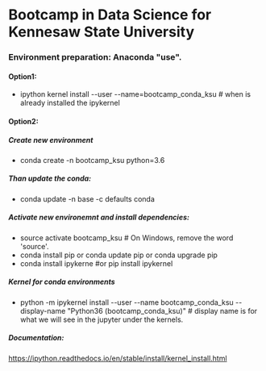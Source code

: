 # Bootcamp in Data Science for Kennesaw State University

### Environment preparation: Anaconda "use".
#### Option1: 

* ipython kernel install --user --name=bootcamp_conda_ksu # when is already installed the ipykernel

#### Option2:


##### Create new environment 
* conda create -n bootcamp_ksu python=3.6

##### Than update the conda:
* conda update -n base -c defaults conda

##### Activate new environemnt and install dependencies: 
* source activate bootcamp_ksu  # On Windows, remove the word 'source'.
* conda install pip or conda update pip or conda upgrade pip
* conda install ipykerne  #or pip install ipykernel

##### Kernel for conda environments
* python -m ipykernel install --user --name bootcamp_conda_ksu --display-name "Python36 (bootcamp_conda_ksu)" # display name is for what we will see in the jupyter under the kernels. 

##### Documentation:
https://ipython.readthedocs.io/en/stable/install/kernel_install.html

